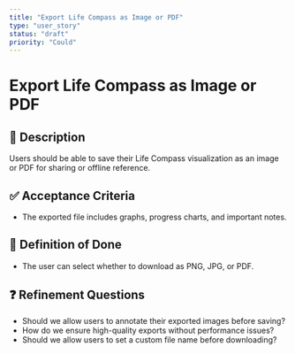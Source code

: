 ```yaml
---
title: "Export Life Compass as Image or PDF"
type: "user_story"
status: "draft"
priority: "Could"
---
```


# Export Life Compass as Image or PDF

## 📌 Description
Users should be able to save their Life Compass visualization as an image or PDF for sharing or offline reference.

## ✅ Acceptance Criteria
- The exported file includes graphs, progress charts, and important notes.

## 🎯 Definition of Done
- The user can select whether to download as PNG, JPG, or PDF.

## ❓ Refinement Questions
- Should we allow users to annotate their exported images before saving?
- How do we ensure high-quality exports without performance issues?
- Should we allow users to set a custom file name before downloading?
